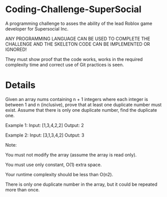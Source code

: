 # Coding-Challenge-SuperSocial
A programming challenge to asses the ability of the lead Roblox game developer for Supersocial Inc. 

ANY PROGRAMMING LANGUAGE CAN BE USED TO COMPLETE THE CHALLENGE AND THE SKELETON CODE CAN BE IMPLEMENTED OR IGNORED!

They must show proof that the code works, works in the required complexity time and correct use of Git practices is seen.

# Details
Given an array nums containing n + 1 integers where each integer is between 1 and n (inclusive), prove that at least one duplicate number must exist. Assume that there is only one duplicate number, find the duplicate one.

Example 1:
Input: [1,3,4,2,2]
Output: 2

Example 2:
Input: [3,1,3,4,2]
Output: 3

Note:

You must not modify the array (assume the array is read only).

You must use only constant, O(1) extra space.

Your runtime complexity should be less than O(n2).

There is only one duplicate number in the array, but it could be repeated more than once.
